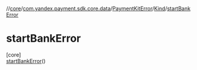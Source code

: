 //[core](../../../../../index.md)/[com.yandex.payment.sdk.core.data](../../../index.md)/[PaymentKitError](../../index.md)/[Kind](../index.md)/[startBankError](index.md)

# startBankError

[core]\
[startBankError](index.md)()
